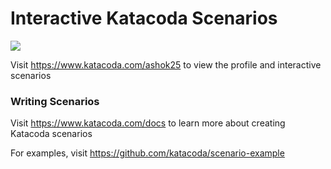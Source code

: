 # Interactive Katacoda Scenarios

[![](http://shields.katacoda.com/katacoda/ashok25/count.svg)](https://www.katacoda.com/ashok25 "Get your profile on Katacoda.com")

Visit https://www.katacoda.com/ashok25 to view the profile and interactive scenarios

### Writing Scenarios
Visit https://www.katacoda.com/docs to learn more about creating Katacoda scenarios

For examples, visit https://github.com/katacoda/scenario-example
